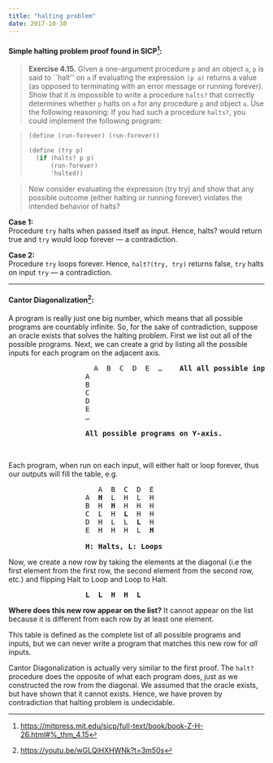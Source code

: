 ```yaml
---
title: "halting problem"
date: 2017-10-30
---
```


#### Simple halting problem proof found in SICP[^1]:


> **Exercise 4.15.**  Given a one-argument procedure `p` and an object `a`, `p`
> is said to \`\`halt'' on `a` if evaluating the expression `(p a)` returns a
> value (as opposed to terminating with an error message or running forever).
> Show that it is impossible to write a procedure `halts?` that correctly
> determines whether `p` halts on `a` for any procedure `p` and object `a`. Use
> the following reasoning: If you had such a procedure `halts?`, you could
> implement the following program:


> ```scheme
> (define (run-forever) (run-forever))
> 
> (define (try p)
>   (if (halts? p p)
>       (run-forever)
>       'halted))
> ```

> Now consider evaluating the expression (try try) and show that any possible
> outcome (either halting or running forever) violates the intended behavior of
> halts?

[^1]: https://mitpress.mit.edu/sicp/full-text/book/book-Z-H-26.html#%_thm_4.15


**Case 1:**  
Procedure `try` halts when passed itself as input. Hence, halts? would return
true and `try` would loop forever &mdash; a contradiction.

**Case 2:**  
Procedure `try` loops forever. Hence, `halt?(try, try)` returns false, `try`
halts on input `try` &mdash; a contradiction.

--------------------------------------------------------------------------------

#### Cantor Diagonalization[^2]:

A program is really just one big number, which means that all possible programs
are countably infinite.  So, for the sake of contradiction, suppose an oracle
exists that solves the halting problem. First we list out all of the possible
programs. Next, we can create a grid by listing all the possible inputs for
each program on the adjacent axis.

<pre style="margin-left: 30%;">
  A  B  C  D  E  …    <b>All all possible inputs on X-axis.</b>
A
B
C
D
E
…

<b>All possible programs on Y-axis.</b>


</pre>

Each program, when run on each input, will either halt or loop forever, thus
our outputs will fill the table, e.g.

<pre style="margin-left: 30%;">
   A  B  C  D  E
A  <b>H</b>  L  H  L  H
B  H  <b>H</b>  H  H  H
C  L  H  <b>L</b>  H  H
D  H  L  L  <b>L</b>  H
E  H  H  H  L  <b>H</b>

<b>H: Halts, L: Loops</b>
</pre>


Now, we create a new row by taking the elements at the diagonal (i.e the first
element from the first row, the second element from the second row, etc.) and
flipping Halt to Loop and Loop to Halt.

<pre style="margin-left: 30%;">
<b>L  L  H  H  L</b>
</pre>

**Where does this new row appear on the list?**
It cannot appear on the list because it is different from each row by at least
one element.

This table is defined as the complete list of all possible programs and inputs,
but we can never write a program that matches this new row for _all_ inputs.

Cantor Diagonalization is actually very similar to the first proof. The `halt?`
procedure does the opposite of what each program does, just as we constructed
the row from the diagonal. We assumed that the oracle exists, but have shown
that it cannot exists. Hence, we have proven by contradiction that halting
problem is undecidable.

[^2]: https://youtu.be/wGLQiHXHWNk?t=3m50s


